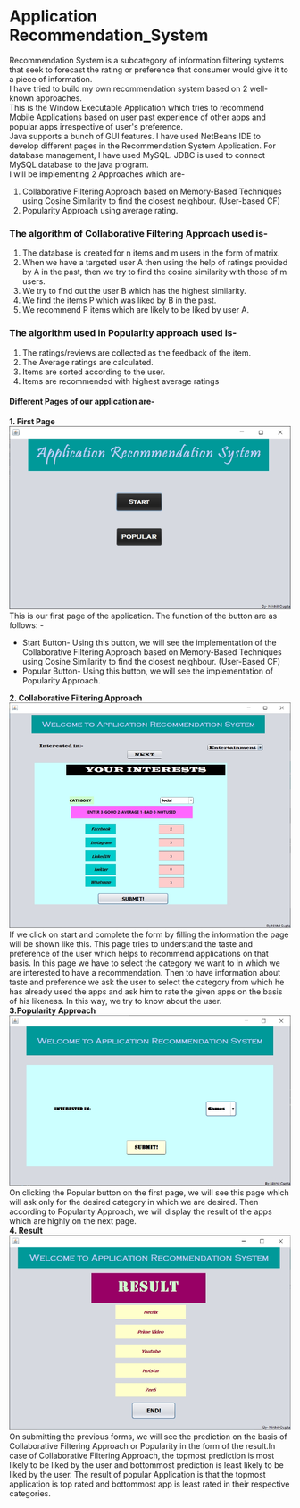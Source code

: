 # Application Recommendation_System
Recommendation System is a subcategory of information filtering systems that seek to forecast the rating or preference that consumer would give it to a piece of information.
<br/>
I have tried to build my own recommendation system based on 2 well-known approaches.
<br/>
This is the Window Executable Application which tries to recommend Mobile Applications based on user past experience of other apps and popular apps irrespective of user's preference.
<br/>
Java supports a bunch of GUI features. I have used NetBeans IDE to develop different pages in the Recommendation System Application. For database management, I have used MySQL. JDBC is used to connect MySQL database to the java program.
<br/>
I will be implementing 2 Approaches which are-
1. Collaborative Filtering Approach based on Memory-Based Techniques using Cosine Similarity to find the closest neighbour. (User-based CF)
2. Popularity Approach using average rating.
### The algorithm of Collaborative Filtering Approach used is-
1. The database is created for n items and m users in the form of matrix.
2. When we have a targeted user A then using the help of ratings provided by A in the
past, then we try to find the cosine similarity with those of m users.
3. We try to find out the user B which has the highest similarity.
4. We find the items P which was liked by B in the past.
5. We recommend P items which are likely to be liked by user A.
### The algorithm used in Popularity approach used is-
1. The ratings/reviews are collected as the feedback of the item.
2. The Average ratings are calculated.
3. Items are sorted according to the user.
4. Items are recommended with highest average ratings
#### Different Pages of our application are-
**1. First Page** <br/>
![Home Page](Screenshots/Home%20Page.jpg)<br/>
This is our first page of the application. The function of the button are as follows: -
* Start Button- Using this button, we will see the implementation of the Collaborative Filtering Approach based on Memory-Based Techniques using Cosine Similarity to find the closest neighbour. (User-Based CF)
* Popular Button- Using this button, we will see the implementation of Popularity Approach.<br/>

**2. Collaborative Filtering Approach** <br/>
![Collarative Filtering Approach](Screenshots/Collaborative%20FIltering%20Approach.jpg)<br/>
If we click on start and complete the form by filling the information the page will be shown like this. This page tries to understand the taste and preference of the user which helps to recommend applications on that basis. In this page we have to select the category we want to in which we are interested to have a recommendation. Then to have information about taste and preference we ask the user to select the category from which he has already used the apps and ask him to rate the given apps on the basis of his likeness. In this way, we try to know about the user.<br/>
**3.Popularity Approach**<br/>
![Popularity Approach](/Screenshots/Popularity%20Approach.jpg)<br/>
On clicking the Popular button on the first page, we will see this page which will ask only for the desired category in which we are desired. Then according to Popularity Approach, we will display the result of the apps which are highly on the next page.<br/>
**4. Result**<br/>
![Result](Screenshots/Result.jpg)<br/>
On submitting the previous forms, we will see the prediction on the basis of Collaborative Filtering Approach or Popularity in the form of the result.In case of Collaborative Filtering Approach, the topmost prediction is most likely to be liked by the user and bottommost prediction is least likely to be liked by the user. The result of popular Application is that  the topmost application is top rated and bottommost app is least rated in their respective categories.<br/>
